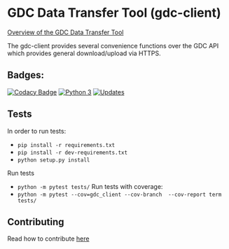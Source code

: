 # GDC Data Transfer Tool (gdc-client)

[Overview of the GDC Data Transfer Tool](https://gdc.cancer.gov/access-data/gdc-data-transfer-tool)

The gdc-client provides several convenience functions over the GDC API which provides general download/upload via HTTPS.

## Badges:
[![Codacy Badge](https://api.codacy.com/project/badge/Grade/8d050effbfa541909125ab5918c8ac41)](https://www.codacy.com/app/jbarno/gdc-client?utm_source=github.com&amp;utm_medium=referral&amp;utm_content=NCI-GDC/gdc-client&amp;utm_campaign=Badge_Grade)
[![Python 3](https://pyup.io/repos/github/NCI-GDC/gdc-client/python-3-shield.svg)](https://pyup.io/repos/github/NCI-GDC/gdc-client/)
[![Updates](https://pyup.io/repos/github/NCI-GDC/gdc-client/shield.svg)](https://pyup.io/repos/github/NCI-GDC/gdc-client/)

## Tests

In order to run tests:

- `pip install -r requirements.txt`
- `pip install -r dev-requirements.txt`
- `python setup.py install`

Run tests
- `python -m pytest tests/`
Run tests with coverage:
- `python -m pytest --cov=gdc_client --cov-branch  --cov-report term tests/`

## Contributing

Read how to contribute [here](https://github.com/NCI-GDC/portal-ui/blob/develop/CONTRIBUTING.md)
